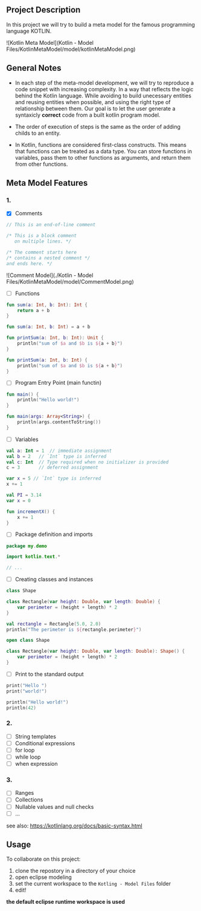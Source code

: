 ## Project Description
In this project we will try to build a meta model for the famous programming language KOTLIN.

![Kotlin Meta Model](Kotlin - Model Files/KotlinMetaModel/model/kotlinMetaModel.png)

## General Notes
* In each step of the meta-model development, we will try to reproduce a code snippet with increasing complexity. In a way that reflects the logic behind the Kotlin language. While avoiding to build unecessary entities and reusing entities when possible, and using the right type of relationship between them. Our goal is to let the user generate a syntaxicly **correct** code from a built kotlin program model.

* The order of execution of steps is the same as the order of adding childs to an entity.

* In Kotlin, functions are considered first-class constructs. This means that functions can be treated as a data type. You can store functions in variables, pass them to other functions as arguments, and return them from other functions.

## Meta Model Features
### 1.
* [x] Comments
```kotlin
// This is an end-of-line comment

/* This is a block comment
   on multiple lines. */

/* The comment starts here
/* contains a nested comment *⁠/
and ends here. */
```
![Comment Model](./Kotlin - Model Files/KotlinMetaModel/model/CommentModel.png)


* [ ] Functions
```kotlin
fun sum(a: Int, b: Int): Int {
    return a + b
}

fun sum(a: Int, b: Int) = a + b

fun printSum(a: Int, b: Int): Unit {
    println("sum of $a and $b is ${a + b}")
}

fun printSum(a: Int, b: Int) {
    println("sum of $a and $b is ${a + b}")
}
```

* [ ] Program Entry Point (main functin)
```kotlin
fun main() {
    println("Hello world!")
}

fun main(args: Array<String>) {
    println(args.contentToString())
}
```
* [ ] Variables
```kotlin
val a: Int = 1  // immediate assignment
val b = 2   // `Int` type is inferred
val c: Int  // Type required when no initializer is provided
c = 3       // deferred assignment

var x = 5 // `Int` type is inferred
x += 1

val PI = 3.14
var x = 0

fun incrementX() { 
    x += 1 
}
```
* [ ] Package definition and imports
```kotlin
package my.demo

import kotlin.text.*

// ...
```
* [ ] Creating classes and instances
```kotlin
class Shape

class Rectangle(var height: Double, var length: Double) {
    var perimeter = (height + length) * 2
}

val rectangle = Rectangle(5.0, 2.0)
println("The perimeter is ${rectangle.perimeter}")

open class Shape

class Rectangle(var height: Double, var length: Double): Shape() {
    var perimeter = (height + length) * 2
}
```
* [ ] Print to the standard output
```kotlin
print("Hello ")
print("world!")

println("Hello world!")
println(42)
```

### 2.
* [ ] String templates
* [ ] Conditional expressions
* [ ] for loop
* [ ] while loop
* [ ] when expression 

### 3.
* [ ] Ranges
* [ ] Collections
* [ ] Nullable values and null checks
* [ ] ...

see also: https://kotlinlang.org/docs/basic-syntax.html 


## Usage
To collaborate on this project: 
1. clone the repostory in a directory of your choice 
2. open eclipse modeling 
3. set the current workspace to the `Kotling - Model Files` folder
4. edit!

**the default eclipse runtime workspace is used**
